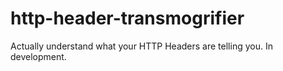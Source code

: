 http-header-transmogrifier
==========================

Actually understand what your HTTP Headers are telling you. In development.